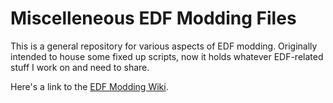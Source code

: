# Miscelleneous EDF Modding Files

This is a general repository for various aspects of EDF modding. Originally intended to house some fixed up scripts, now it holds whatever EDF-related stuff I work on and need to share.

Here's a link to the [EDF Modding Wiki](https://github.com/KCreator/Earth-Defence-Force-Documentation/wiki).



